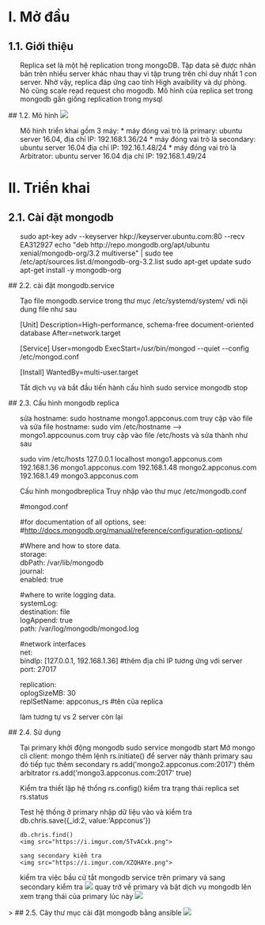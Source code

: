 # I. Mở đầu
## 1.1. Giới thiệu
<ul>
Replica set là một hệ replication trong mongoDB. Tập data sẽ được nhân bản trên nhiều server khác nhau thay vì tập trung trên chỉ duy nhất 1 con server. Nhờ vậy, replica đáp ứng cao tính High avaibility và dự phòng. Nó cũng scale read request cho mogodb. Mô hình của replica set trong mongodb gần giống replication trong mysql
</ul>
## 1.2. Mô hình 
<img src="https://i.imgur.com/drfPWzE.png">
<ul>
Mô hình triển khai gồm 3 máy:
* máy đóng vai trò là primary: ubuntu server 16.04, địa chỉ IP: 192.168.1.36/24
* máy đóng vai trò là secondary: ubuntu server 16.04 địa chỉ IP: 192.16.1.48/24
* máy đóng vai trò là Arbitrator: ubuntu server 16.04 địa chỉ IP: 192.168.1.49/24
</ul>

# II. Triển khai 
## 2.1. Cài đặt mongodb
<ul>
sudo apt-key adv --keyserver hkp://keyserver.ubuntu.com:80 --recv EA312927
echo "deb http://repo.mongodb.org/apt/ubuntu xenial/mongodb-org/3.2 multiverse" | sudo tee /etc/apt/sources.list.d/mongodb-org-3.2.list
sudo apt-get update
sudo apt-get install -y mongodb-org
</ul>
## 2.2. cài đặt mongodb.service
<ul>
	Tạo file mongodb.service trong thư mục /etc/systemd/system/
	với nội dung file như sau 

[Unit]
Description=High-performance, schema-free document-oriented database
After=network.target
 
[Service]
User=mongodb
ExecStart=/usr/bin/mongod --quiet --config /etc/mongod.conf
 
[Install]
WantedBy=multi-user.target

Tắt dịch vụ và bắt đầu tiến hành cấu hình
sudo service mongodb stop
</ul>
## 2.3. Cấu hình mongodb replica
<ul>
	sửa hostname: sudo hostname mongo1.appconus.com
	truy cập vào file và sửa file hostname: sudo vim /etc/hostname --> mongo1.appcounus.com
	truy cập vào file /etc/hosts và sửa thành như sau 


sudo vim /etc/hosts
127.0.0.1 localhost mongo1.appconus.com
192.168.1.36 mongo1.appconus.com
192.168.1.48 mongo2.appconus.com
192.168.1.49 mongo3.appconus.com


Cấu hình mongodbreplica
Truy nhập vào thư mục /etc/mongodb.conf

#mongod.conf                                                               
 
#for documentation of all options, see:                                    
#http://docs.mongodb.org/manual/reference/configuration-options/         
 
#Where and how to store data.                                              
storage:                                                                    
  dbPath: /var/lib/mongodb                                                  
  journal:                                                                  
    enabled: true                                                          
 
#where to write logging data.                                              
systemLog:                                                                  
  destination: file                                                         
  logAppend: true                                                           
  path: /var/log/mongodb/mongod.log                                         
 
#network interfaces                                                        
net:                   
  bindIp: [127.0.0.1, 192.168.1.36] #thêm địa chỉ IP tương ứng với server
  port: 27017 
 
replication:                                                           
   oplogSizeMB: 30                                               
   replSetName: appconus_rs #tên của replica

làm tương tự vs 2 server còn lại
</ul>
## 2.4. Sử dụng 
<ul>
	Tại primary khởi động mongodb
	sudo service mongodb start 
	Mở mongo cli client: mongo
	thêm lệnh rs.initiate() để server này thành primary
	sau đó tiếp tục thêm secondary 
	rs.add('mongo2.appconus.com:2017')
	thêm arbitrator
	rs.add('mongo3.appconus.com:2017' true)

Kiểm tra thiết lập hệ thống 
	rs.config()
	kiểm tra trạng thái replica set 
	rs.status

Test hệ thống
	ở primary nhập dữ liệu vào và kiểm tra  
	db.chris.save({_id:2, value:'Appconus'})
	
	db.chris.find()
	<img src="https://i.imgur.com/5TvACxk.png">

	sang secondary kiểm tra 
	<img src="https://i.imgur.com/XZQHAYe.png">

 kiểm tra việc bầu cử
	tắt mongodb service trên primary và sang secondary kiểm tra 
	<img src="https://i.imgur.com/4baXAGc.png">
	quay trở về primary và bật dịch vụ mongodb lên xem trạng thái của primary lúc này 
	<img src="https://i.imgur.com/g1zfluR.png">
</ul>>
## 2.5. Cây thư mục cài đặt mongodb bằng ansible
<img src="https://i.imgur.com/Txn17Zz.png">
